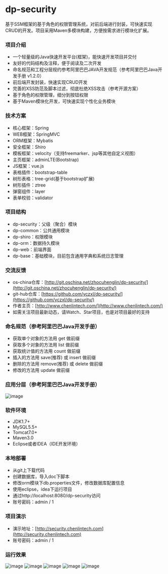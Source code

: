 # dp-security
基于SSM框架的基于角色的权限管理系统，对前后端进行封装，可快速实现CRUD的开发。项目采用Maven多模块构建，方便按需求进行模块化扩展。

### 项目介绍
- 一个轻量级的Java快速开发平台(框架)，能快速开发项目并交付
- 友好的代码结构及注释，便于阅读及二次开发
- 命名规范和工程分层规约参考阿里巴巴JAVA开发规范（参考阿里巴巴Java开发手册 v1.2.0）
- 前后端开发封装，快速实现CRUD开发
- 完善的XSS防范及脚本过滤，彻底杜绝XSS攻击（参考开源方案）
- 基于角色的权限管理，细分到按钮权限
- 基于Maven模块化开发，可快速实现个性化业务模块
### 技术方案
- 核心框架：Spring
- WEB框架：SpringMVC
- ORM框架：Mybatis
- 安全框架：Shiro
- 模板框架：velocity（支持freemarker、jsp等其他自定义视图）
- 主页框架：adminLTE(Bootstrap)
- JS框架：vue.js
- 表格插件：bootstrap-table
- 树形表格：tree-grid(基于bootstrap扩展)
- 树形插件：ztree
- 弹窗组件：layer
- 表单校验：validator
### 项目结构
- dp-security：父级（聚合）模块
- dp-common：公共通用模块
- dp-shiro：权限模块
- dp-orm：数据持久模块
- dp-web：前端界面
- dp-base：基础模块，目前包含通用字典和系统日志管理
### 交流反馈
- os-china仓库：[http://git.oschina.net/zhocuhenglin/dp-security/](http://git.oschina.net/zhocuhenglin/dp-security/)
- git-hub仓库：[https://github.com/yczxl/dp-security/](https://github.com/yczxl/dp-security/)
- 作者主页：[http://www.chenlintech.com/](http://www.chenlintech.com/)
- 如需关注项目最新动态，请Watch、Star项目，也是对项目最好的支持
### 命名规范（参考阿里巴巴Java开发手册）
-  获取单个对象的方法用 get 做前缀
-  获取多个对象的方法用 list 做前缀
-  获取统计值的方法用 count 做前缀
-  插入的方法用 save(推荐) 或 insert 做前缀
-  删除的方法用 remove(推荐) 或 delete 做前缀
-  修改的方法用 update 做前缀
### 应用分层（参考阿里巴巴Java开发手册）
![image](http://chenlintech.com:8080/statics/img/0.png)
### 软件环境
- JDK1.7+
- MySQL5.5+
- Tomcat7.0+
- Maven3.0
- Eclipse或者IDEA（IDE开发环境）
### 本地部署
- 从git上下载代码
- 创建数据库，导入doc下脚本
- 修改orm模块下db.properties文件，修改数据库配置信息
- 使用eclipse，idea下运行项目
- 通过http://localhost:8080/dp-security访问
- 账号密码：admin / 1
### 项目演示
- 演示地址：[http://security.chenlintech.com](http://security.chenlintech.com)
- 账号密码：admin / 1
### 运行效果
![image](http://chenlintech.com:8080/statics/img/1.png)
![image](http://chenlintech.com:8080/statics/img/2.png)
![image](http://chenlintech.com:8080/statics/img/3.png)
![image](http://chenlintech.com:8080/statics/img/4.png)
![image](http://chenlintech.com:8080/statics/img/5.png)
